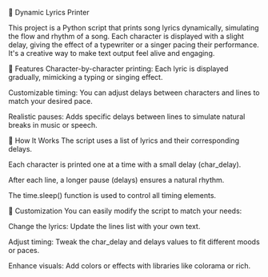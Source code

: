 🎵 Dynamic Lyrics Printer


This project is a Python script that prints song lyrics dynamically, simulating the flow and rhythm of a song. Each character is displayed with a slight delay, giving the effect of a typewriter or a singer pacing their performance. It's a creative way to make text output feel alive and engaging.

🚀 Features
Character-by-character printing: Each lyric is displayed gradually, mimicking a typing or singing effect.

Customizable timing: You can adjust delays between characters and lines to match your desired pace.

Realistic pauses: Adds specific delays between lines to simulate natural breaks in music or speech.


📄 How It Works
The script uses a list of lyrics and their corresponding delays.

Each character is printed one at a time with a small delay (char_delay).

After each line, a longer pause (delays) ensures a natural rhythm.

The time.sleep() function is used to control all timing elements.



🌟 Customization
You can easily modify the script to match your needs:

Change the lyrics: Update the lines list with your own text.

Adjust timing: Tweak the char_delay and delays values to fit different moods or paces.

Enhance visuals: Add colors or effects with libraries like colorama or rich.

